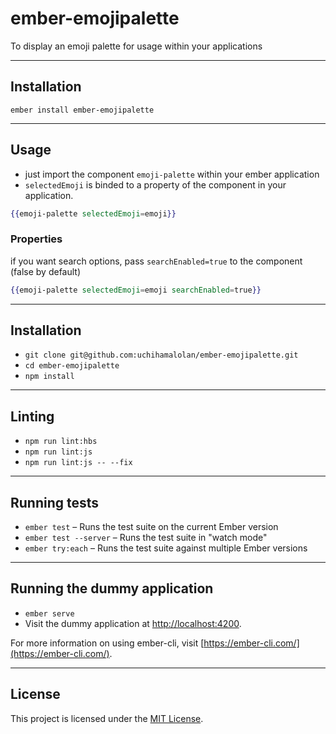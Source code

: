 # ember-emojipalette

To display an emoji palette for usage within your applications

---

## Installation

```
ember install ember-emojipalette
```
---

## Usage

- just import the component `emoji-palette` within your ember application
- `selectedEmoji` is binded to a property of the component in your application.
```hbs
{{emoji-palette selectedEmoji=emoji}}
```

### Properties

if you want search options, pass `searchEnabled=true` to the component (false by default)
```hbs
{{emoji-palette selectedEmoji=emoji searchEnabled=true}}
```
---

## Installation

* `git clone git@github.com:uchihamalolan/ember-emojipalette.git`
* `cd ember-emojipalette`
* `npm install`

---

## Linting

* `npm run lint:hbs`
* `npm run lint:js`
* `npm run lint:js -- --fix`

---

## Running tests

* `ember test` – Runs the test suite on the current Ember version
* `ember test --server` – Runs the test suite in "watch mode"
* `ember try:each` – Runs the test suite against multiple Ember versions

---

## Running the dummy application

* `ember serve`
* Visit the dummy application at [http://localhost:4200](http://localhost:4200).

For more information on using ember-cli, visit [https://ember-cli.com/](https://ember-cli.com/).

---

## License

This project is licensed under the [MIT License](LICENSE.md).
